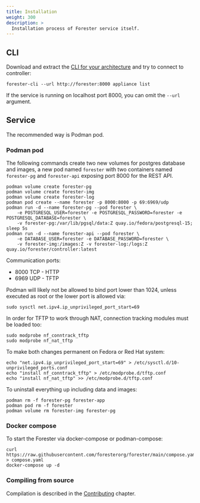```yaml
---
title: Installation
weight: 300
description: >
  Installation process of Forester service itself.
---
```


## CLI

Download and extract the [CLI for your architecture](https://github.com/foresterorg/forester/releases) and try to connect to controller:

    forester-cli --url http://forester:8000 appliance list

If the service is running on localhost port 8000, you can omit the `--url` argument.

## Service

The recommended way is Podman pod.

### Podman pod

The following commands create two new volumes for postgres database and images, a new pod named `forester` with two containers named `forester-pg` and `forester-api` exposing port 8000 for the REST API.

    podman volume create forester-pg
    podman volume create forester-img
    podman volume create forester-log
    podman pod create --name forester -p 8000:8000 -p 69:6969/udp
    podman run -d --name forester-pg --pod forester \
        -e POSTGRESQL_USER=forester -e POSTGRESQL_PASSWORD=forester -e POSTGRESQL_DATABASE=forester \
        -v forester-pg:/var/lib/pgsql/data:Z quay.io/fedora/postgresql-15; sleep 5s
    podman run -d --name forester-api --pod forester \
        -e DATABASE_USER=forester -e DATABASE_PASSWORD=forester \
        -v forester-img:/images:Z -v forester-log:/logs:Z quay.io/forester/controller:latest

Communication ports:

* 8000 TCP - HTTP
* 6969 UDP - TFTP

Podman will likely not be allowed to bind port lower than 1024, unless executed as root or the lower port is allowed via:

    sudo sysctl net.ipv4.ip_unprivileged_port_start=69

In order for TFTP to work through NAT, connection tracking modules must be loaded too:

    sudo modprobe nf_conntrack_tftp
    sudo modprobe nf_nat_tftp

To make both changes permanent on Fedora or Red Hat system:

    echo "net.ipv4.ip_unprivileged_port_start=69" > /etc/sysctl.d/10-unprivileged_ports.conf
    echo "install nf_conntrack_tftp" > /etc/modprobe.d/tftp.conf
    echo "install nf_nat_tftp" >> /etc/modprobe.d/tftp.conf

To uninstall everything up including data and images:

    podman rm -f forester-pg forester-app
    podman pod rm -f forester
    podman volume rm forester-img forester-pg

### Docker compose

To start the Forester via docker-compose or podman-compose:

    curl https://raw.githubusercontent.com/foresterorg/forester/main/compose.yaml > compose.yaml
    docker-compose up -d

### Compiling from source

Compilation is described in the [Contributing](/docs/contributing) chapter.
